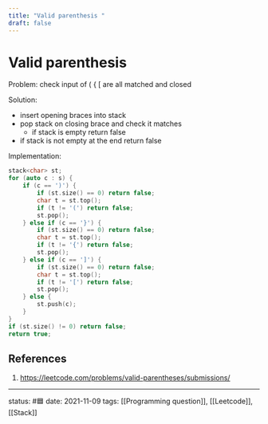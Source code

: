```yaml
---
title: "Valid parenthesis "
draft: false
---
```

# Valid parenthesis
Problem: check input of ( { \[  are all matched and closed

Solution:
- insert opening braces into stack
- pop stack on closing brace and check it matches
	- if stack is empty return false
- if stack is not empty at the end return false

Implementation:
```c++
stack<char> st;
for (auto c : s) {
	if (c == ')') {
		if (st.size() == 0) return false;
		char t = st.top();
		if (t != '(') return false;
		st.pop();
	} else if (c == '}') {
		if (st.size() == 0) return false;
		char t = st.top();
		if (t != '{') return false;
		st.pop();
	} else if (c == ']') {
		if (st.size() == 0) return false;
		char t = st.top();
		if (t != '[') return false;
		st.pop();
	} else {
		st.push(c);
	}
}
if (st.size() != 0) return false;
return true;
```
## References
1. https://leetcode.com/problems/valid-parentheses/submissions/

---
status: #🟦 
date: 2021-11-09
tags: [[Programming question]], [[Leetcode]], [[Stack]]
